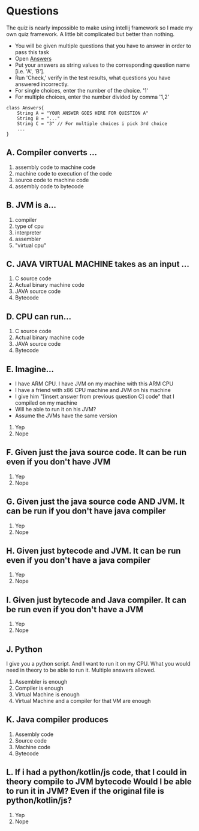 <h1>Questions</h1>

The quiz is nearly impossible to make using intellij framework
so I made my own quiz framework. A little bit complicated but better than nothing.

- You will be given multiple questions that you have to answer in order to pass this task
- Open [Answers](file://execution/execution-questions/src/Answers.java)
- Put your answers as string values to the corresponding question name [i.e. 'A', 'B'].
- Run 'Check,' verify in the test results, what questions you have answered incorrectly.
- For single choices, enter the number of the choice. '1'
- For multiple choices, enter the number divided by comma '1,2'

``` 
class Answers{
    String A = "YOUR ANSWER GOES HERE FOR QUESTION A"
    String B = "..." 
    String C = "3" // For multiple choices i pick 3rd choice
    ...
}
```


<h2> A.
Compiler converts ... <br>
</h2>

1. assembly code to machine code
2. machine code to execution of the code
3. source code to machine code
4. assembly code to bytecode

<h2> B.
JVM is a...</h2>

1. compiler
2. type of cpu
3. interpreter
4. assembler
5. "virtual cpu"


<h2> C. JAVA VIRTUAL MACHINE takes as an input ... </h2>

1. C source code
2. Actual binary machine code
3. JAVA source code
4. Bytecode

<h2> D. CPU can run... </h2>

1. C source code
2. Actual binary machine code
3. JAVA source code
4. Bytecode


<h2> E. Imagine...
</h2>

- I have ARM CPU. I have JVM on my machine with this ARM CPU
- I have a friend with x86 CPU machine and JVM on his machine
- I give him "[insert answer from previous question C] code" that I compiled on my machine
- Will he able to run it on his JVM?
- Assume the JVMs have the same version

1. Yep
2. Nope

<h2> F. Given just the java source code. It can be run even if you don't have JVM</h2>

1. Yep
2. Nope

<h2> G. Given just the java source code AND JVM. It can be run if you don't have java compiler</h2>

1. Yep
2. Nope

<h2> H. Given just bytecode and JVM. It can be run even if you don't have a java compiler</h2>

1. Yep
2. Nope

<h2> I. Given just bytecode and Java compiler. It can be run even if you don't have a JVM</h2>

1. Yep
2. Nope

<h2> J. Python </h2>
I give you a python script. And I want to run it on my CPU. 
What you would need in theory to be able to run it. 
Multiple answers allowed.

1. Assembler is enough
2. Compiler is enough
3. Virtual Machine is enough
4. Virtual Machine and a compiler for that VM are enough

<h2> K. Java compiler produces</h2>

1. Assembly code
2. Source code
3. Machine code
4. Bytecode

<h2> L. If i had a python/kotlin/js code, that I could in theory compile to JVM bytecode
Would I be able to run it in JVM? Even if the original file is python/kotlin/js?
</h2>

1. Yep
2. Nope